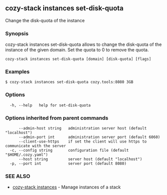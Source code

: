 ## cozy-stack instances set-disk-quota

Change the disk-quota of the instance

### Synopsis


cozy-stack instances set-disk-quota allows to change the disk-quota of the
instance of the given domain. Set the quota to 0 to remove the quota.


```
cozy-stack instances set-disk-quota [domain] [disk-quota] [flags]
```

### Examples

```
$ cozy-stack instances set-disk-quota cozy.tools:8080 3GB
```

### Options

```
  -h, --help   help for set-disk-quota
```

### Options inherited from parent commands

```
      --admin-host string   administration server host (default "localhost")
      --admin-port int      administration server port (default 6060)
      --client-use-https    if set the client will use https to communicate with the server
  -c, --config string       configuration file (default "$HOME/.cozy.yaml")
      --host string         server host (default "localhost")
  -p, --port int            server port (default 8080)
```

### SEE ALSO

* [cozy-stack instances](cozy-stack_instances.md)	 - Manage instances of a stack

